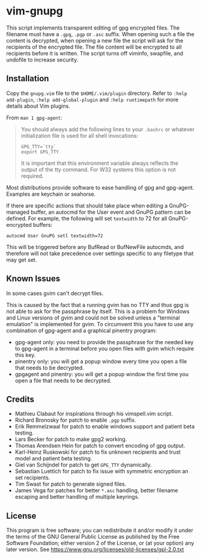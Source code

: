 # vim-gnupg

This script implements transparent editing of gpg encrypted files. The filename
must have a `.gpg`, `.pgp` or `.asc` suffix. When opening such a file the
content is decrypted, when opening a new file the script will ask for the
recipients of the encrypted file. The file content will be encrypted to all
recipients before it is written. The script turns off viminfo, swapfile, and
undofile to increase security.

## Installation

Copy the `gnupg.vim` file to the `$HOME/.vim/plugin` directory. Refer to `:help
add-plugin`, `:help add-global-plugin` and `:help runtimepath` for more details
about Vim plugins.

From `man 1 gpg-agent`:

> You should always add the following lines to your `.bashrc` or whatever
> initialization file is used for all shell invocations:
>
>     GPG_TTY=`tty`
>     export GPG_TTY
>
> It is important that this environment variable always reflects the output of
> the tty command. For W32 systems this option is not required.

Most distributions provide software to ease handling of gpg and gpg-agent.
Examples are keychain or seahorse.

If there are specific actions that should take place when editing a
GnuPG-managed buffer, an autocmd for the User event and GnuPG pattern can be
defined. For example, the following will set `textwidth` to 72 for all
GnuPG-encrypted buffers:

    autocmd User GnuPG setl textwidth=72

This will be triggered before any BufRead or BufNewFile autocmds, and therefore
will not take precedence over settings specific to any filetype that may get
set.

## Known Issues

In some cases gvim can't decrypt files.

This is caused by the fact that a running gvim has no TTY and thus gpg is not
able to ask for the passphrase by itself. This is a problem for Windows and
Linux versions of gvim and could not be solved unless a "terminal emulation" is
implemented for gvim. To circumvent this you have to use any combination of
gpg-agent and a graphical pinentry program:

- gpg-agent only:
  you need to provide the passphrase for the needed key to gpg-agent
  in a terminal before you open files with gvim which require this key.
- pinentry only:
  you will get a popup window every time you open a file that needs to
  be decrypted.
- gpgagent and pinentry:
  you will get a popup window the first time you open a file that
  needs to be decrypted.

## Credits

- Mathieu Clabaut for inspirations through his vimspell.vim script.
- Richard Bronosky for patch to enable `.pgp` suffix.
- Erik Remmelzwaal for patch to enable windows support and patient beta testing.
- Lars Becker for patch to make gpg2 working.
- Thomas Arendsen Hein for patch to convert encoding of gpg output.
- Karl-Heinz Ruskowski for patch to fix unknown recipients and trust model and
  patient beta testing.
- Giel van Schijndel for patch to get `GPG_TTY` dynamically.
- Sebastian Luettich for patch to fix issue with symmetric encryption an set
  recipients.
- Tim Swast for patch to generate signed files.
- James Vega for patches for better `*.asc` handling, better filename escaping
  and better handling of multiple keyrings.

## License

This program is free software; you can redistribute it and/or modify it under
the terms of the GNU General Public License as published by the Free Software
Foundation; either version 2 of the License, or (at your option) any later
version. See https://www.gnu.org/licenses/old-licenses/gpl-2.0.txt
